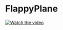# FlappyPlane


[![Watch the video](https://i9.ytimg.com/vi/payFptqKF0A/mq2.jpg?sqp=CPDW444G&rs=AOn4CLCQ-xSL2qG8hKPfeZtrhfhhxgiUXw)](https://youtu.be/payFptqKF0A)



